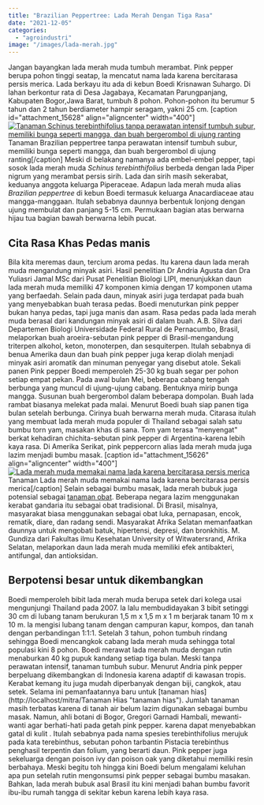 ```yaml
---
title: "Brazilian Peppertree: Lada Merah Dengan Tiga Rasa"
date: "2021-12-05"
categories: 
  - "agroindustri"
image: "/images/lada-merah.jpg"
---
```


Jangan bayangkan lada merah muda tumbuh merambat. Pink pepper berupa pohon tinggi seatap, la mencatut nama lada karena bercitarasa persis merica. Lada berkayu itu ada di kebun Boedi Krisnawan Suhargo. Di lahan berkontur rata di Desa Jagabaya, Kecamatan Parungpanjang, Kabupaten Bogor,Jawa Barat, tumbuh 8 pohon. Pohon-pohon itu berumur 5 tahun dan 2 tahun berdiameter hampir seragam, yakni 25 cm. \[caption id="attachment\_15628" align="aligncenter" width="400"\][![Tanaman Schinus terebinthifolius tanpa perawatan intensif tumbuh subur, memiliki bunga seperti mangga, dan buah bergerombol di ujung ranting](/images/Schinus-terebinthifolius-400x225.jpg)](http://localhost/mitra/wp-content/uploads/2021/12/Schinus-terebinthifolius.jpg) Tanaman Brazilian peppertree tanpa perawatan intensif tumbuh subur, memiliki bunga seperti mangga, dan buah bergerombol di ujung ranting\[/caption\] Meski di belakang namanya ada embel-embel pepper, tapi sosok lada merah muda _Schinus terebinthifolius_ berbeda dengan lada Piper nigrum yang merambat persis sirih. Lada dan sirih masih sekerabat, keduanya anggota keluarga Piperaceae. Adapun lada merah muda alias _Brazilian peppertree_ di kebun Boedi termasuk keluarga Anacardiaceae atau mangga-manggaan. Itulah sebabnya daunnya berbentuk lonjong dengan ujung membulat dan panjang 5-15 cm. Permukaan bagian atas berwarna hijau tua bagian bawah berwarna lebih pucat.

## Cita Rasa Khas Pedas manis

Bila kita meremas daun, tercium aroma pedas. Itu karena daun lada merah muda mengandung minyak asiri. Hasil penelitian Dr Andria Agusta dan Dra Yuliasri Jamal MSc dari Pusat Penelitian Biologi LIPI, menunjukkan daun lada merah muda memiliki 47 komponen kimia dengan 17 komponen utama yang berfaedah. Selain pada daun, minyak asiri juga terdapat pada buah yang menyebabkan buah terasa pedas. Boedi menuturkan pink pepper bukan hanya pedas, tapi juga manis dan asam. Rasa pedas pada lada merah muda berasal dari kandungan minyak asiri di dalam buah. A.B. Silva dari Departemen Biologi Universidade Federal Rural de Pernacumbo, Brasil, melaporkan buah aroeira-sebutan pink pepper di Brasil-mengandung triterpen alkohol, keton, monoterpen, dan sesquiterpen. Itulah sebabnya di benua Amerika daun dan buah pink pepper juga kerap diolah menjadi minyak asiri aromatik dan minuman penyegar yang disebut atole. Sekali panen Pink pepper Boedi memperoleh 25-30 kg buah segar per pohon setiap empat pekan. Pada awal bulan Mei, beberapa cabang tengah berbunga yang muncul di ujung-ujung cabang. Bentuknya mirip bunga mangga. Susunan buah bergerombol dalam beberapa dompolan. Buah lada rambat biasanya melekat pada malai. Menurut Boedi buah siap panen tiga bulan setelah berbunga. Cirinya buah berwarna merah muda. Citarasa itulah yang membuat lada merah muda populer di Thailand sebagai salah satu bumbu torn yam, masakan khas di sana. Tom yam terasa “menyengat" berkat kehadiran chichita-sebutan pink pepper di Argentina-karena lebih kaya rasa. Di Amerika Serikat, pink peppercorn alias lada merah muda juga lazim menjadi bumbu masak. \[caption id="attachment\_15626" align="aligncenter" width="400"\][![Lada merah muda memakai nama lada karena bercitarasa persis merica](/images/Brazilian-peppertree-400x225.jpg)](http://localhost/mitra/wp-content/uploads/2021/12/Brazilian-peppertree.jpg) Tanaman Lada merah muda memakai nama lada karena bercitarasa persis merica\[/caption\] Selain sebagai bumbu masak, lada merah bubuk juga potensial sebagai [tanaman obat](http://localhost/mitra/kesehatan "tanaman obat"). Beberapa negara lazim menggunakan kerabat gandaria itu sebagai obat tradisional. Di Brasil, misalnya, masyarakat biasa menggunakan sebagai obat luka, pernapasan, encok, rematik, diare, dan radang sendi. Masyarakat Afrika Selatan memanfaatkan daunnya untuk mengobati batuk, hipertensi, depresi, dan bronkhitis. M. Gundiza dari Fakultas ilmu Kesehatan University of Witwatersrand, Afrika Selatan, melaporkan daun lada merah muda memiliki efek antibakteri, antifungal, dan antioksidan.

## Berpotensi besar untuk dikembangkan

Boedi memperoleh bibit lada merah muda berupa setek dari kolega usai mengunjungi Thailand pada 2007. la lalu membudidayakan 3 bibit setinggi 30 cm di lubang tanam berukuran 1,5 m x 1,5 m x 1 m berjarak tanam 10 m x 10 m. la mengisi lubang tanam dengan campuran kapur, kompos, dan tanah dengan perbandingan 1:1:1. Setelah 3 tahun, pohon tumbuh rindang sehingga Boedi mencangkok cabang lada merah muda sehingga total populasi kini 8 pohon. Boedi merawat lada merah muda dengan rutin menaburkan 40 kg pupuk kandang setiap tiga bulan. Meski tanpa perawatan intensif, tanaman tumbuh subur. Menurut Andria pink pepper berpeluang dikembangkan di Indonesia karena adaptif di kawasan tropis. Kerabat kemang itu juga mudah diperbanyak dengan biji, cangkok, atau setek. Selama ini pemanfaatannya baru untuk [tanaman hias](http://localhost/mitra/Tanaman Hias "tanaman hias"). Jumlah tanaman masih terbatas karena di tanah air belum lazim digunakan sebagai bumbu masak. Namun, ahli botani di Bogor, Gregori Garnadi Hambali, mewanti-wanti agar berhati-hati pada getah pink pepper. karena dapat menyebabkan gatal di kulit . Itulah sebabnya pada nama spesies terebinthifolius merujuk pada kata terebinthus, sebutan pohon tarbantin Pistacia terebinthus penghasil terpentin dan folium, yang berarti daun. Pink pepper juga sekeluarga dengan poison ivy dan poison oak yang diketahui memiliki resin berbahaya. Meski begitu toh hingga kini Boedi belum mengalami keluhan apa pun setelah rutin mengonsumsi pink pepper sebagai bumbu masakan. Bahkan, lada merah bubuk asal Brasil itu kini menjadi bahan bumbu favorit ibu-ibu rumah tangga di sekitar kebun karena lebih kaya rasa.
